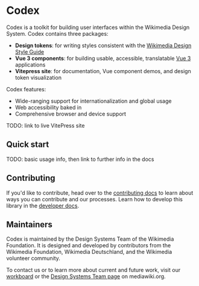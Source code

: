 # Codex

Codex is a toolkit for building user interfaces within the Wikimedia Design System. Codex contains
three packages:

- **Design tokens**: for writing styles consistent with the [Wikimedia Design Style Guide](https://design.wikimedia.org/style-guide/components/links.html) 
- **Vue 3 components**: for building usable, accessible, translatable [Vue 3](https://v3.vuejs.org/)
  applications
- **Vitepress site**: for documentation, Vue component demos, and design token visualization

Codex features:
- Wide-ranging support for internationalization and global usage
- Web accessibility baked in
- Comprehensive browser and device support

TODO: link to live VitePress site

## Quick start

TODO: basic usage info, then link to further info in the docs

## Contributing

If you'd like to contribute, head over to the [contributing docs](/packages/vitepress/docs/contributing/guidelines.md)
to learn about ways you can contribute and our processes. Learn how to develop this library in the
[developer docs](/packages/vitepress/docs/contributing/contributing-code.md).
	
## Maintainers

Codex is maintained by the Design Systems Team of the Wikimedia Foundation. It is designed and
developed by contributors from the Wikimedia Foundation, Wikimedia Deutschland, and the Wikimedia
volunteer community.

To contact us or to learn more about current and future work, visit our [workboard](https://phabricator.wikimedia.org/project/board/5587/)
or the [Design Systems Team page](https://www.mediawiki.org/wiki/Design_Systems_Team) on
mediawiki.org.
